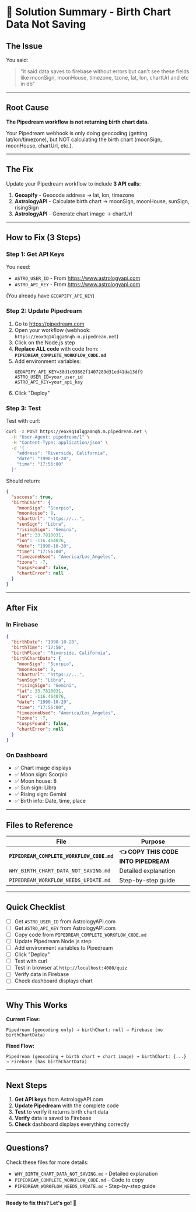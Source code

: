 # 🎯 Solution Summary - Birth Chart Data Not Saving

## The Issue

You said:
> "it said data saves to firebase without errors but can't see these fields like moonSign, moonHouse, timezone, tzone, lat, lon, chartUrl and etc in db"

---

## Root Cause

**The Pipedream workflow is not returning birth chart data.**

Your Pipedream webhook is only doing geocoding (getting lat/lon/timezone), but NOT calculating the birth chart (moonSign, moonHouse, chartUrl, etc.).

---

## The Fix

Update your Pipedream workflow to include **3 API calls**:

1. **Geoapify** - Geocode address → lat, lon, timezone
2. **AstrologyAPI** - Calculate birth chart → moonSign, moonHouse, sunSign, risingSign
3. **AstrologyAPI** - Generate chart image → chartUrl

---

## How to Fix (3 Steps)

### Step 1: Get API Keys

You need:
- `ASTRO_USER_ID` - From https://www.astrologyapi.com
- `ASTRO_API_KEY` - From https://www.astrologyapi.com

(You already have `GEOAPIFY_API_KEY`)

### Step 2: Update Pipedream

1. Go to https://pipedream.com
2. Open your workflow (webhook: `https://eox9q14lqga0nqh.m.pipedream.net`)
3. Click on the Node.js step
4. **Replace ALL code** with code from: **`PIPEDREAM_COMPLETE_WORKFLOW_CODE.md`**
5. Add environment variables:
   ```
   GEOAPIFY_API_KEY=38d1c93862f1407289d31ed41da13df9
   ASTRO_USER_ID=your_user_id
   ASTRO_API_KEY=your_api_key
   ```
6. Click "Deploy"

### Step 3: Test

Test with curl:
```bash
curl -X POST https://eox9q14lqga0nqh.m.pipedream.net \
  -H "User-Agent: pipedream/1" \
  -H "Content-Type: application/json" \
  -d '{
    "address": "Riverside, California",
    "date": "1990-10-20",
    "time": "17:56:00"
  }'
```

Should return:
```json
{
  "success": true,
  "birthChart": {
    "moonSign": "Scorpio",
    "moonHouse": 8,
    "chartUrl": "https://...",
    "sunSign": "Libra",
    "risingSign": "Gemini",
    "lat": 33.7810031,
    "lon": -116.464076,
    "date": "1990-10-20",
    "time": "17:56:00",
    "timezoneUsed": "America/Los_Angeles",
    "tzone": -7,
    "cuspsFound": false,
    "chartError": null
  }
}
```

---

## After Fix

### In Firebase
```json
{
  "birthDate": "1990-10-20",
  "birthTime": "17:56",
  "birthPlace": "Riverside, California",
  "birthChartData": {
    "moonSign": "Scorpio",
    "moonHouse": 8,
    "chartUrl": "https://...",
    "sunSign": "Libra",
    "risingSign": "Gemini",
    "lat": 33.7810031,
    "lon": -116.464076,
    "date": "1990-10-20",
    "time": "17:56:00",
    "timezoneUsed": "America/Los_Angeles",
    "tzone": -7,
    "cuspsFound": false,
    "chartError": null
  }
}
```

### On Dashboard
- ✅ Chart image displays
- ✅ Moon sign: Scorpio
- ✅ Moon house: 8
- ✅ Sun sign: Libra
- ✅ Rising sign: Gemini
- ✅ Birth info: Date, time, place

---

## Files to Reference

| File | Purpose |
|------|---------|
| **`PIPEDREAM_COMPLETE_WORKFLOW_CODE.md`** | **👈 COPY THIS CODE INTO PIPEDREAM** |
| `WHY_BIRTH_CHART_DATA_NOT_SAVING.md` | Detailed explanation |
| `PIPEDREAM_WORKFLOW_NEEDS_UPDATE.md` | Step-by-step guide |

---

## Quick Checklist

- [ ] Get `ASTRO_USER_ID` from AstrologyAPI.com
- [ ] Get `ASTRO_API_KEY` from AstrologyAPI.com
- [ ] Copy code from `PIPEDREAM_COMPLETE_WORKFLOW_CODE.md`
- [ ] Update Pipedream Node.js step
- [ ] Add environment variables to Pipedream
- [ ] Click "Deploy"
- [ ] Test with curl
- [ ] Test in browser at `http://localhost:4000/quiz`
- [ ] Verify data in Firebase
- [ ] Check dashboard displays chart

---

## Why This Works

**Current Flow:**
```
Pipedream (geocoding only) → birthChart: null → Firebase (no birthChartData)
```

**Fixed Flow:**
```
Pipedream (geocoding + birth chart + chart image) → birthChart: {...} → Firebase (has birthChartData)
```

---

## Next Steps

1. **Get API keys** from AstrologyAPI.com
2. **Update Pipedream** with the complete code
3. **Test** to verify it returns birth chart data
4. **Verify** data is saved to Firebase
5. **Check** dashboard displays everything correctly

---

## Questions?

Check these files for more details:
- `WHY_BIRTH_CHART_DATA_NOT_SAVING.md` - Detailed explanation
- `PIPEDREAM_COMPLETE_WORKFLOW_CODE.md` - Code to copy
- `PIPEDREAM_WORKFLOW_NEEDS_UPDATE.md` - Step-by-step guide

---

**Ready to fix this? Let's go! 🚀**

